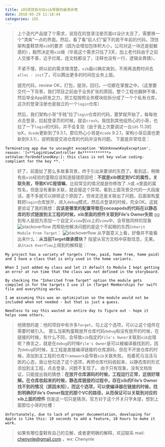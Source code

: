 ```yaml
---
title: iOS项目拆分后xib导致的崩溃异常
date: 2018-05-29 11:18:44
categories: iOS
---
```

> 上个迭代产品提了个需求，说现在的登录注册页面`UI`设计太丑了，需要换一个“清爽”一点的界面。然后，看了看“前人们”留下的若干年前的代码，顶住架构童鞋禁用`xib`的要求（因为会增加包体积大小，公司对这一块还是挺敏感的），毅然决定用`xib`做（毕竟这个需求只估了3天，加上老代码由于之前人交接不善，近乎烂尾，连文档都没了，注释也没有一行，逻辑全靠猜）。
> 
> 不紧不慢，把以前的需求理清楚，`xib`画`UI`确实爽到，不用再浪费时间去`alloc - init`了，可以腾出更多的时间在业务上面。
> 
> 提完代码，review OK，打包，提测，回归，一切都在掌握之中。（这里要交代一下背景，我们项目之前由于业务扩张的原因，整个工程也臃肿不堪，然后举全App研发之力，把工程按照业务模块给拆分成了一个个私有仓库，这次的登录注册也是独立的一个`login`仓库）
> 
> 然后，我们架构小哥“手贱”拉了`login`仓库的代码，噩梦就开始了，每每他点击登录，拉起登录页的时候，就会`crash`。我找到其他组热心的小哥，也拉了一下`login`的代码，并不会复现（由于我上次要调试一台`iOS` 11.3的ipX，`Xcode`更新到了9.3.1，那位热心小哥是`Xcode` 9.2.1，架构小哥后面也更新到9.3.1），说明我提交进仓库的代码并没有问题。
> 下面是异常信息：
```
Terminating app due to uncaught exception 'NSUnknownKeyException', reason: '[<**LoginViewController 0x************> setValue:forUndefinedKey:]: this class is not key value coding-compliant for the key **. '
```
<!-- more -->

> 好了，前面扯了那么多故事背景，终于引出来要讲的东西了。看到这，稍微有些`xib`经验的童鞋应该知道报错原因吧：**不就是xib绑定到VC的属性，关联失败，导致KVC报错嘛**。比较常见的情况就是你修改了`.h`或`.m`里面的属性名，但是没有重新关联，就会报这个异常。看到上面背景交代的一大段废话，差不多就可以排除这个原因了。但肯定还是关联出了问题。后面架构童鞋把`login`仓库放开，进入`debug`模式，然后点登录的时候，完全OK。这就更验证了我的猜想：**应该是哪里的配置导致在cocoapods的代码在以静态库的形式链接到主工程的时候，xib里面的控件关联到File’s Owner失败**
> gg到有人是因为添加一个自定义`view`到`sb`上的`view`中，会导致同样的现象
![stackoverflow][image-1]
> 而帮助他解决问题的是这个不起眼的东西`Inherit Module From Target`：
![stackoverflow][image-2]
> 从字面意义上看，好像并不能看出来什么：**从当前Target继承模块？**
> 指望从官方文档中获取信息，无果。从`Stack Overflow`上得到的解释是：
```
My project has a variety of targets (free, paid, home free, home paid) and I have a class that is only used in the home variants.

When I just added my class and let it default to Module I kept getting an error at run time that the class was not defined in the storyboard.

By checking the "Inherited from Target" option the module gets compiled in for the targets I use it in (Target Memberships for swift file and everything works.

I am assuming this was an optimization so the module would not be included when not needed - but that is just a guess.

Needless to say this wasted an entire day to figure out - hope it helps some others.
```
> 他猜想的是：他的项目中有许多`Target`，勾上这个选项，可以让这个组件在需要时被引入。
> 那么当架构童鞋放开仓库代码`debug`和没有放开的时候，在链接的时候，有什么不同，会导致`xib`指定的`File's Owner`关联到`xib`出错呢？换言之，就是在`debug`的时候`File's Owner`是可以被编译器找到的，因为`debug`的时候，主工程是直接编译链接的仓库源码，但在不开放仓库的时候，添加到主工程的仓库`framework`会导致`xib`关联失败。
> 抱着死马当活马医的心态，我让他勾选了这个选项，再把仓库代码收起来，以静态库的形式添加到主工程，点击登录，问题不复现了。
> 由于只有现象，没有文档佐证，只能提出我的猜想：**在放开仓库源码的时候，工程运行正常，这很好理解。在仓库收起来的时候，静态库链接的过程中，存在xib的File’s Owner找不到的情况（原因未知），而这个选项，可以使编译器在链接的时候，找到明确的File’s Owner指定的那个VC的路径，从而保证可以关联到对应的xib上面的控件**
> 但是这一切只是猜测，官方对于这个开关只字未提，想到上面那位小哥的吐槽：
```
Unfortunately, due to lack of proper documentation, developing for Apple is like this: 10 seconds to add a feature, 10 hours to make it work.
```
> 如果有哪位童鞋有自己的见解，或者更明确的解释，欢迎联系
> mail: chenynle@gmail.com ，wx:  Chenynle

[image-1]:	https://s1.ax1x.com/2018/05/29/C4TjZn.png
[image-2]:	https://s1.ax1x.com/2018/05/29/C4Hn7n.png